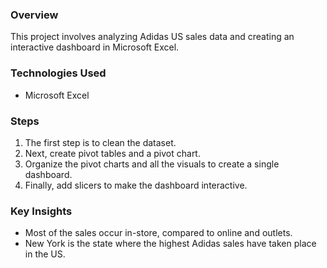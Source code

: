 ### Overview
This project involves analyzing Adidas US sales data and creating an interactive dashboard in Microsoft Excel.

### Technologies Used
- Microsoft Excel

### Steps
1. The first step is to clean the dataset.
2. Next, create pivot tables and a pivot chart.
3. Organize the pivot charts and all the visuals to create a single dashboard.
4. Finally, add slicers to make the dashboard interactive.

### Key Insights
- Most of the sales occur in-store, compared to online and outlets.
- New York is the state where the highest Adidas sales have taken place in the US.

